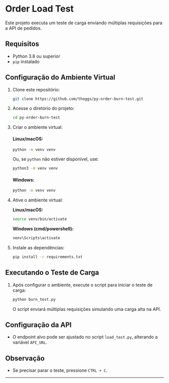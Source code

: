 # Order Load Test

Este projeto executa um teste de carga enviando múltiplas requisições para a API de pedidos.

## Requisitos

- Python 3.8 ou superior
- `pip` instalado

## Configuração do Ambiente Virtual

1. Clone este repositório:

   ```sh
   git clone https://github.com/thoggs/py-order-burn-test.git
   ```

2. Acesse o diretório do projeto:

   ```sh
   cd py-order-burn-test
   ```

3. Criar o ambiente virtual:

   #### **Linux/macOS:**
   ```sh
   python -m venv venv
   ```
   Ou, se `python` não estiver disponível, use:
   ```sh
   python3 -m venv venv
   ```

   #### **Windows:**
   ```sh
   python -m venv venv
   ```

4. Ative o ambiente virtual:

   **Linux/macOS:**

   ```sh
   source venv/bin/activate
   ```

   **Windows (cmd/powershell):**

   ```sh
   venv\Scripts\activate
   ```

5. Instale as dependências:

   ```sh
   pip install -r requirements.txt
   ```

## Executando o Teste de Carga

1. Após configurar o ambiente, execute o script para iniciar o teste de carga:

   ```sh
   python burn_test.py
   ```

   O script enviará múltiplas requisições simulando uma carga alta na API.

## Configuração da API

- O endpoint alvo pode ser ajustado no script `load_test.py`, alterando a variável `API_URL`.

## Observação

- Se precisar parar o teste, pressione `CTRL + C`.

---

